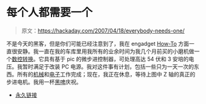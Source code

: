 # 每个人都需要一个

> 原文：<https://hackaday.com/2007/04/18/everybody-needs-one/>

不是今天的黑客，但是你们可能已经注意到了，我在 engadget [How-To](http://www.engadget.com/bloggers/will-obrien) 方面一直很安静。我一直在我的车库里用我所有的业余时间为我几个月前买的小磨机做一个[数控转换](http://biobug.org/machine-shop/mill/)。它具有基于 pic 的微步进控制器，可处理高达 54 伏和 3 安培的电压。我暂时满足于改装 PC 电源。我对这件事有计划，包括一些只为一天一次的东西。所有的[机械](http://biobug.org/machine-shop/mill/mechanical.php)和[电子](http://biobug.org/machine-shop/mill/controller.php)工作完成；现在，我正在休息，等待上图中 Z 轴的真正的步进电机。我用一杯[黑啤](http://beeradvocate.com/beer/profile/583/1994/)庆祝。

*   [永久链接](http://biobug.org/machine-shop/mill/)